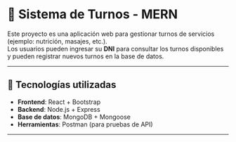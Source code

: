 # 📅 Sistema de Turnos - MERN

Este proyecto es una aplicación web para gestionar turnos de servicios (ejemplo: nutrición, masajes, etc.).  
Los usuarios pueden ingresar su **DNI** para consultar los turnos disponibles y pueden registrar nuevos turnos en la base de datos.

---

## 🚀 Tecnologías utilizadas
- **Frontend**: React + Bootstrap  
- **Backend**: Node.js + Express  
- **Base de datos**: MongoDB + Mongoose  
- **Herramientas**: Postman (para pruebas de API)  

---

